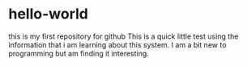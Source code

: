 # hello-world
this is my first repository for github
This is a quick little test using the information that i am learning about this system.
I am a bit new to programming but am finding it interesting.
